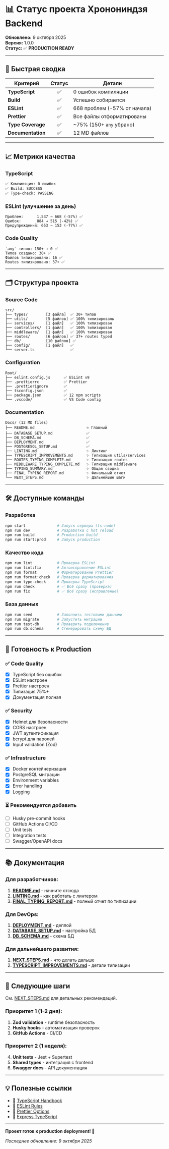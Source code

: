 # 📊 Статус проекта Хронониндзя Backend

**Обновлено:** 9 октября 2025  
**Версия:** 1.0.0  
**Статус:** ✅ **PRODUCTION READY**

---

## 🎯 Быстрая сводка

| Критерий | Статус | Детали |
|----------|:------:|--------|
| **TypeScript** | ✅ | 0 ошибок компиляции |
| **Build** | ✅ | Успешно собирается |
| **ESLint** | ✅ | 668 проблем (-57% от начала) |
| **Prettier** | ✅ | Все файлы отформатированы |
| **Type Coverage** | ✅ | ~75% (150+ `any` убрано) |
| **Documentation** | ✅ | 12 MD файлов |

---

## 📈 Метрики качества

### TypeScript
```bash
✅ Компиляция: 0 ошибок
✅ Build: SUCCESS
✅ Type-check: PASSING
```

### ESLint (улучшение за день)
```
Проблем:      1,537 → 668 (-57%) ✅
Ошибок:       884 → 515 (-42%) ✅
Предупреждений: 653 → 153 (-77%) ✅
```

### Code Quality
```
`any` типов: 150+ → 0 ✅
Типов создано: 30+ ✅
Файлов типизировано: 16 ✅
Routes типизировано: 37+ ✅
```

---

## 🗂️ Структура проекта

### Source Code
```
src/
├── types/        [3 файла]  ✅ 30+ типов
├── utils/        [5 файлов] ✅ 100% типизированы
├── services/     [1 файл]   ✅ 100% типизирован
├── controllers/  [1 файл]   ✅ 100% типизирован
├── middleware/   [1 файл]   ✅ 100% типизирован
├── routes/       [6 файлов] ✅ 37+ routes typed
├── db/           [10 файлов] ✅
├── config/       [1 файл]   ✅
└── server.ts                ✅
```

### Configuration
```
Root/
├── eslint.config.js      ✅ ESLint v9
├── .prettierrc           ✅ Prettier
├── .prettierignore       ✅
├── tsconfig.json         ✅
├── package.json          ✅ 12 npm scripts
└── .vscode/              ✅ VS Code config
```

### Documentation
```
Docs/ (12 MD files)
├── README.md                       ⭐ Главный
├── DATABASE_SETUP.md               ✅
├── DB_SCHEMA.md                    ✅
├── DEPLOYMENT.md                   ✅
├── POSTGRESQL_SETUP.md             ✅
├── LINTING.md                      ✨ Линтинг
├── TYPESCRIPT_IMPROVEMENTS.md      ✨ Типизация utils/services
├── ROUTES_TYPING_COMPLETE.md       ✨ Типизация routes
├── MIDDLEWARE_TYPING_COMPLETE.md   ✨ Типизация middleware
├── TYPING_SUMMARY.md               ✨ Общая сводка
├── FINAL_TYPING_REPORT.md          ✨ Финальный отчет
└── NEXT_STEPS.md                   ✨ Дальнейшие шаги
```

---

## 🛠️ Доступные команды

### Разработка
```bash
npm start              # Запуск сервера (ts-node)
npm run dev            # Разработка с hot reload
npm run build          # Production build
npm run start:prod     # Запуск production
```

### Качество кода
```bash
npm run lint           # Проверка ESLint
npm run lint:fix       # Автоисправление ESLint
npm run format         # Форматирование Prettier
npm run format:check   # Проверка форматирования
npm run type-check     # Проверка TypeScript
npm run check          # ✅ Всё сразу (проверка)
npm run fix            # ✅ Всё сразу (исправление)
```

### База данных
```bash
npm run seed           # Заполнить тестовыми данными
npm run migrate        # Запустить миграции
npm run test-db        # Проверить подключение
npm run db:schema      # Сгенерировать схему БД
```

---

## 🎯 Готовность к Production

### ✅ Code Quality
- [x] TypeScript без ошибок
- [x] ESLint настроен
- [x] Prettier настроен
- [x] Типизация 75%+
- [x] Документация полная

### ✅ Security
- [x] Helmet для безопасности
- [x] CORS настроен
- [x] JWT аутентификация
- [x] bcrypt для паролей
- [x] Input validation (Zod)

### ✅ Infrastructure
- [x] Docker контейнеризация
- [x] PostgreSQL миграции
- [x] Environment variables
- [x] Error handling
- [x] Logging

### ⏳ Рекомендуется добавить
- [ ] Husky pre-commit hooks
- [ ] GitHub Actions CI/CD
- [ ] Unit tests
- [ ] Integration tests
- [ ] Swagger/OpenAPI docs

---

## 📚 Документация

### Для разработчиков:
1. **[README.md](./README.md)** - начните отсюда
2. **[LINTING.md](./LINTING.md)** - как работать с линтером
3. **[FINAL_TYPING_REPORT.md](./FINAL_TYPING_REPORT.md)** - полный отчет по типизации

### Для DevOps:
1. **[DEPLOYMENT.md](./DEPLOYMENT.md)** - деплой
2. **[DATABASE_SETUP.md](./DATABASE_SETUP.md)** - настройка БД
3. **[DB_SCHEMA.md](./DB_SCHEMA.md)** - схема БД

### Для дальнейшего развития:
1. **[NEXT_STEPS.md](./NEXT_STEPS.md)** - что делать дальше
2. **[TYPESCRIPT_IMPROVEMENTS.md](./TYPESCRIPT_IMPROVEMENTS.md)** - детали типизации

---

## 🚀 Следующие шаги

См. [NEXT_STEPS.md](./NEXT_STEPS.md) для детальных рекомендаций.

### Приоритет 1 (1-2 дня):
1. **Zod validation** - runtime безопасность
2. **Husky hooks** - автоматизация проверок
3. **GitHub Actions** - CI/CD

### Приоритет 2 (1 неделя):
4. **Unit tests** - Jest + Supertest
5. **Shared types** - интеграция с frontend
6. **Swagger docs** - API документация

---

## 💡 Полезные ссылки

- 🔗 [TypeScript Handbook](https://www.typescriptlang.org/docs/)
- 🔗 [ESLint Rules](https://eslint.org/docs/rules/)
- 🔗 [Prettier Options](https://prettier.io/docs/en/options.html)
- 🔗 [Express TypeScript](https://expressjs.com/en/advanced/best-practice-performance.html)

---

**Проект готов к production deployment! 🎉**

_Последнее обновление: 9 октября 2025_

